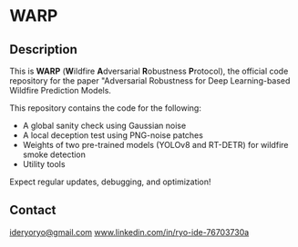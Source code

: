 # WARP

## Description
This is **WARP** (**W**ildfire **A**dversarial **R**obustness **P**rotocol),
the official code repository for the paper "Adversarial Robustness for Deep Learning-based Wildfire
Prediction Models.

This repository contains the code for the following:

- A global sanity check using Gaussian noise
- A local deception test using PNG-noise patches
- Weights of two pre-trained models
  (YOLOv8 and RT-DETR) for wildfire smoke detection
- Utility tools

Expect regular updates, debugging, and optimization!

## Contact
ideryoryo@gmail.com 
www.linkedin.com/in/ryo-ide-76703730a
